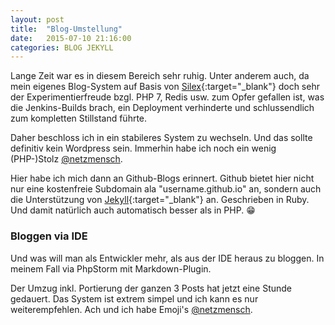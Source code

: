 ```yaml
---
layout: post
title:  "Blog-Umstellung"
date:   2015-07-10 21:16:00
categories: BLOG JEKYLL
---
```


Lange Zeit war es in diesem Bereich sehr ruhig. Unter anderem auch, 
da mein eigenes Blog-System auf Basis von [Silex](http://silex.sensiolabs.org/){:target="_blank"}
doch sehr der Experimentierfreude bzgl. PHP 7, Redis usw. zum Opfer gefallen ist, was die Jenkins-Builds brach, ein Deployment verhinderte 
und schlussendlich zum kompletten Stillstand führte.

Daher beschloss ich in ein stabileres System zu wechseln. Und das sollte definitiv kein Wordpress sein.
Immerhin habe ich noch ein wenig (PHP-)Stolz [@netzmensch](https://twitter.com/netzmensch).

Hier habe ich mich dann an Github-Blogs erinnert. Github bietet hier nicht nur eine kostenfreie Subdomain 
ala "username.github.io" an, sondern auch die Unterstützung von [Jekyll](http://jekyllrb.com/){:target="_blank"} an.
Geschrieben in Ruby. Und damit natürlich auch automatisch besser als in PHP. :grin: 

### Bloggen via IDE

Und was will man als Entwickler mehr, als aus der IDE heraus zu bloggen. In meinem Fall via PhpStorm mit Markdown-Plugin. 

Der Umzug inkl. Portierung der ganzen 3 Posts hat jetzt eine Stunde gedauert.
Das System ist extrem simpel und ich kann es nur weiterempfehlen.
Ach und ich habe Emoji's [@netzmensch](https://twitter.com/netzmensch).
